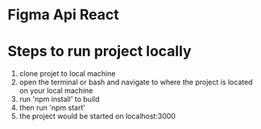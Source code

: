 # Figma Api React

# Steps to run project locally
1. clone projet to local machine
2. open the terminal or bash and navigate to where the project is located on your local machine
3. run 'npm install' to build
4. then run 'npm start' 
5. the project would be started on localhost:3000